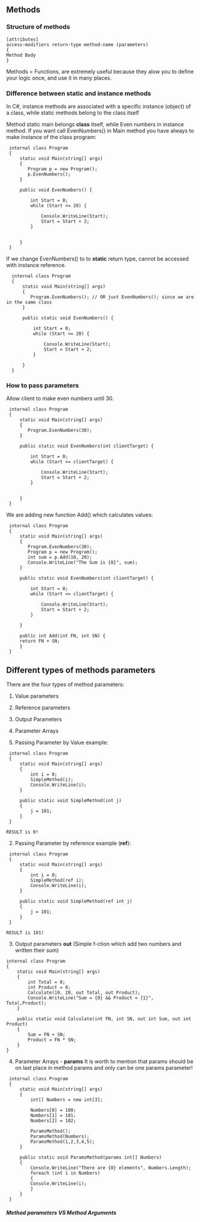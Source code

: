 ## Methods

### Structure of methods

```
[attributes]
access-modifiers return-type method-name (parameters)
{
Method Body
}
```

Methods = Functions, are extremely useful because they alow you to define your logic once, and use it in many places.

### Difference between static and instance methods

In C#, instance methods are associated with a specific instance (object) of a class, while static methods belong to the class itself

Method static main belongs **class** itself,  while Even numbers in instance method. If you want call EvenNumbers() in Main method you have always to make instance of the class program:

```
 internal class Program
 {
     static void Main(string[] args)
     {
        Program p = new Program();
        p.EvenNumbers();
     }

     public void EvenNumbers() {

         int Start = 0;
         while (Start <= 20) {

             Console.WriteLine(Start);
             Start = Start + 2;  
         }

     
     }
 }
```

If we change EvenNumbers() to to **static** return type, cannot be accessed with instance reference.

```
  internal class Program
  {
      static void Main(string[] args)
      {
         Program.EvenNumbers(); // OR just EvenNumbers(); since we are in the same class
      }

      public static void EvenNumbers() {

          int Start = 0;
          while (Start <= 20) {

              Console.WriteLine(Start);
              Start = Start + 2;  
          }
     
      }
  }
```

### How to pass parameters

Allow client to make even numbers until 30.

```
 internal class Program
 {
     static void Main(string[] args)
     {
        Program.EvenNumbers(30);
     }

     public static void EvenNumbers(int clientTarget) {

         int Start = 0;
         while (Start <= clientTarget) {

             Console.WriteLine(Start);
             Start = Start + 2;  
         }

     
     }
 }
```

We are adding new function Add() which calculates values:

```
 internal class Program
 {
     static void Main(string[] args)
     {
        Program.EvenNumbers(30);
        Program p = new Program();
        int sum = p.Add(10, 20);
        Console.WriteLine("The Sum is {0}", sum);
     }

     public static void EvenNumbers(int clientTarget) {

         int Start = 0;
         while (Start <= clientTarget) {

             Console.WriteLine(Start);
             Start = Start + 2;  
         }
     
     }

     public int Add(int FN, int SN) { 
     return FN + SN;
     }
 }
```

## Different types of methods parameters

There are the four types of method parameters:

1. Value parameters
2. Reference parameters
3. Output Parameters
4. Parameter Arrays 





1. Passing Parameter by Value example:

```
 internal class Program
 {
     static void Main(string[] args)
     {
         int i = 0;
         SimpleMethod(i);
         Console.WriteLine(i);
     }

     public static void SimpleMethod(int j) 
     {
         j = 101;
     }
 }

RESULT is 0!
```

2. Passing Parameter by reference example (**ref**):

```
 internal class Program
 {
     static void Main(string[] args)
     {
         int i = 0;
         SimpleMethod(ref i);
         Console.WriteLine(i);
     }

     public static void SimpleMethod(ref int j) 
     {
         j = 101;
     }
 }

RESULT is 101!
```

3. Output parameters **out** (Simple f-ction which add two numbers and written their sum)

```
internal class Program
{
    static void Main(string[] args)
    {
        int Total = 0;
        int Product = 0;
        Calculate(10, 20, out Total, out Product);
        Console.WriteLine("Sum = {0} && Product = {1}", Total,Product);
    }

    public static void Calculate(int FN, int SN, out int Sum, out int Product) 
    {
        Sum = FN + SN;
        Product = FN * SN;
    }
}
```

4. Parameter Arrays - **params**
   It is worth to mention that params should be on last place in method params and only can be one params parameter!

```
 internal class Program
 {
     static void Main(string[] args)
     {
         int[] Numbers = new int[3];

         Numbers[0] = 100;
         Numbers[1] = 101;
         Numbers[2] = 102;

         ParamsMethod();
         ParamsMethod(Numbers);
         ParamsMethod(1,2,3,4,5);
     }

     public static void ParamsMethod(params int[] Numbers) 
     {
         Console.WriteLine("There are {0} elements", Numbers.Length);
         foreach (int i in Numbers)
         { 
         Console.WriteLine(i);
         }
     }
 }
```


##### Method parameters VS Method Arguments
